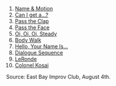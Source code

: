 1. [Name & Motion](https://github.com/pamelafox/improvlists/blob/master/games/Game:-Name-&-Motion.md)
1. [Can I get a...?](https://github.com/pamelafox/improvlists/blob/master/games/Game:-Can-I-get-a...%3F-Intros.md)
1. [Pass the Clap](https://github.com/pamelafox/improvlists/blob/master/games/Game:-Pass-the-Clap.md)
1. [Pass the Face](https://github.com/pamelafox/improvlists/blob/master/games/Mimic-Go-Round-(Pass-the-Face.md).md)
1. [Oi, Oi, Oi, Steady](https://github.com/pamelafox/improvlists/blob/master/games/Game:-Oi,-Oi,-Oi,-Steady!.md)
1. [Body Walk](https://github.com/pamelafox/improvlists/blob/master/games/Game:-Body-Walk.md)
1. [Hello, Your Name Is...](https://github.com/pamelafox/improvlists/blob/master/games/Game:-Hello,-Your-Name-Is....md)
1. [Dialogue Sequence](https://github.com/pamelafox/improvlists/blob/master/games/Game:-Dialogue-Sequence.md)
1. [LeRonde](https://github.com/pamelafox/improvlists/blob/master/games/Game:-LeRonde-(Small-Town.md).md)
1. [Colonel Kosai](https://github.com/pamelafox/improvlists/blob/master/games/Game:-Colonel-Kosai-(Words-of-Wisdom.md).md)

Source: East Bay Improv Club, August 4th.
